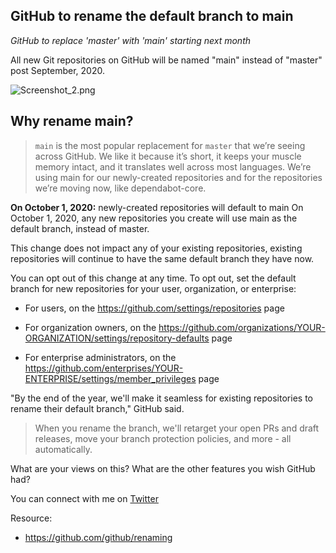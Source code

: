 ## GitHub to rename the default branch to main

*GitHub to replace 'master' with 'main' starting next month*

All new Git repositories on GitHub will be named "main" instead of "master" post September, 2020.


![Screenshot_2.png](https://cdn.hashnode.com/res/hashnode/image/upload/v1600681735832/uOpyRHPud.png)

## **Why rename main?**

> `main` is the most popular replacement for `master` that we’re seeing across GitHub. We like it because it’s short, it keeps your muscle memory intact, and it translates well across most languages. We’re using main for our newly-created repositories and for the repositories we’re moving now, like dependabot-core.

**On October 1, 2020:** newly-created repositories will default to main
On October 1, 2020, any new repositories you create will use main as the default branch, instead of master. 

This change does not impact any of your existing repositories, existing repositories will continue to have the same default branch they have now.

You can opt out of this change at any time. To opt out, set the default branch for new repositories for your user, organization, or enterprise:

- For users, on the https://github.com/settings/repositories page

- For organization owners, on the https://github.com/organizations/YOUR-ORGANIZATION/settings/repository-defaults page

- For enterprise administrators, on the https://github.com/enterprises/YOUR-ENTERPRISE/settings/member_privileges page

"By the end of the year, we'll make it seamless for existing repositories to rename their default branch," GitHub said.


> When you rename the branch, we'll retarget your open PRs and draft releases, move your branch protection policies, and more - all automatically.

What are your views on this? 
What are the other features you wish GitHub had?

You can connect with me on [Twitter](https://twitter.com/ayushi7rawat)

Resource:
- https://github.com/github/renaming

